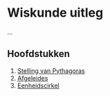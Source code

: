 # Wiskunde uitleg

...

## Hoofdstukken
1. [Stelling van Pythagoras](pythagoras.md)
2. [Afgeleides](derivative.md)
3. [Eenheidscirkel](unit_circle.md)

